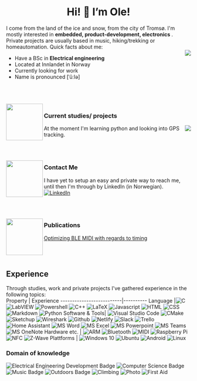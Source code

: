 <h1 align="center"> Hi! 👋 I’m Ole! </h1>
I come from the land of the ice and snow, from the city of Tromsø. I'm mostly interested in <b> embedded, product-development, electronics </b>. Private projects are usually based in music, hiking/trekking or homeautomation. Quick facts about me:
<br>
<img align="right" src="https://github-readme-stats.vercel.app/api?username=Solidedge&show_icons=false&include_all_commits=true&count_private=true&custom_title=Stats">

<ul>
  <li>Have a BSc in <b> Electrical engineering </b></li>
  <li>Located at Innlandet in Norway</li>
  <li>Currently looking for work</li>
  <li>Name is pronounced [ˈûːlə]</li>
</ul>
<br>
<br>
<br>



<img align="left" width="100" height="100" src="https://www.svgrepo.com/show/375767/brush-pencil.svg">

### Current studies/ projects

<img align="right" src="https://github-readme-stats.vercel.app/api/top-langs/?username=Solidedge&layout=default&langs_count=10">
At the moment I'm learning python and looking into GPS tracking.

<br><br>

<img align="left" width="100" height="100" src="https://www.svgrepo.com/show/375789/contacts.svg">

### Contact Me 
I have yet to setup an easy and private way to reach me, until then I'm through by LinkedIn (in Norwegian).   <a href="https://www.linkedin.com/in/bjerkemo/"> <img src="https://img.shields.io/badge/-LinkedIn-0A66C2?style=flat&logo=linkedin&logoColor=white" alt="LinkedIn"></a> 

<!--- ![Element](https://img.shields.io/badge/-Element-0DBD8B?style=flat&logo=element&logoColor=white)
![Mastodon](https://img.shields.io/badge/-Mastodon-3088D4?style=flat&logo=mastodon&logoColor=white) --->

<br><br>

<img align="left" width="100" height="100" src="https://www.svgrepo.com/show/375766/browser.svg">

### Publications
[Optimizing BLE MIDI with regards to timing](https://devzone.nordicsemi.com/nordic/nordic-blog/b/blog/posts/optimizing-ble-midi-with-regards-to-timing-1293631358)


<br>
<br>




## Experience
Through studies, work and private projects I've gathered experience in the following topics:
<br>
Property                  | Experience
--------------------------|----------
Language                  |![C](https://img.shields.io/badge/-C-555555?style=flat&logo=c&logoColor=white) ![LabVIEW](https://img.shields.io/badge/-LabVIEW-fede06?style=flat&logo=labview&logoColor=white) ![Powershell](https://img.shields.io/badge/-Powershell-012456?style=flat&logo=powershell&logoColor=white) ![C++](https://img.shields.io/badge/-C++-f34b7d?style=flat&logo=cplusplus&logoColor=white) ![LaTeX](https://img.shields.io/badge/-LaTeX-3D6117?style=flat&logo=latex&logoColor=white) ![Javascript](https://img.shields.io/badge/-Javascript-f1e05a?style=flat&logo=javascript&logoColor=white) ![HTML](https://img.shields.io/badge/-HTML-e34c26?style=flat&logo=html5&logoColor=white) ![CSS](https://img.shields.io/badge/-CSS-563d7c?style=flat&logo=css3&logoColor=white) ![Markdown](https://img.shields.io/badge/-Markdown-3572A5?style=flat&logo=markdown&logoColor=white) ![Python](https://img.shields.io/badge/-Python-3572A5?style=flat&logo=python&logoColor=white)
Software & Tools| ![Visual Studio Code](https://img.shields.io/badge/-VS%20Code-007ACC?style=flat&logo=visualstudiocode&logoColor=white) ![CMake](https://img.shields.io/badge/-CMake-064f8c?style=flat&logo=cmake&logoColor=white) ![Sketchup](https://img.shields.io/badge/-Sketchup-005F9E?style=flat&logo=sketchup&logoColor=white)  ![Wireshark](https://img.shields.io/badge/-Wireshark-1679A7?style=flat&logo=wireshark&logoColor=white) ![Github](https://img.shields.io/badge/-Github-181717?style=flat&logo=github&logoColor=white) ![Netlify](https://img.shields.io/badge/-Netlify-00C7B7?style=flat&logo=netlify&logoColor=white) ![Slack](https://img.shields.io/badge/-Slack-4A154B?style=flat&logo=slack&logoColor=white) ![Trello](https://img.shields.io/badge/-Trello-0052CC?style=flat&logo=trello&logoColor=white) ![Home Assistant](https://img.shields.io/badge/-Home%20Assistant-41BDF5?style=flat&logo=homeassistant&logoColor=white) ![MS Word](https://img.shields.io/badge/-Word-2B579A?style=flat&logo=microsoftword&logoColor=white) ![MS Excel](https://img.shields.io/badge/-Excel-217346?style=flat&logo=microsoftexcel&logoColor=white) ![MS Powerpoint](https://img.shields.io/badge/-Powerpoint-B7472A?style=flat&logo=microsoftpowerpoint&logoColor=white) ![MS Teams](https://img.shields.io/badge/-Teams-6264A7?style=flat&logo=microsoftteams&logoColor=white) ![MS OneNote](https://img.shields.io/badge/-OneNote-7719AA?style=flat&logo=microsoftonenote&logoColor=white)
Hardware etc.  | ![ARM](https://img.shields.io/badge/-ARM-0091BD?style=flat&logo=arm&logoColor=white) ![Bluetooth](https://img.shields.io/badge/-BLE-0082FC?style=flat&logo=bluetooth&logoColor=white) ![MIDI](https://img.shields.io/badge/-MIDI-000000?style=flat&logo=midi&logoColor=white) ![Raspberry Pi](https://img.shields.io/badge/-Raspberry%20Pi-A22846?style=flat&logo=raspberrypi&logoColor=white) ![NFC](https://img.shields.io/badge/-NFC-002E5F?style=flat&logo=nfc&logoColor=white) ![Z-Wave](https://img.shields.io/badge/-Z--Wave-1B365D?style=flat&logo=zwave&logoColor=white) 
Plattforms | ![Windows 10](https://img.shields.io/badge/-Windows%2010-1679A7?style=flat&logo=windows&logoColor=white) ![Ubuntu](https://img.shields.io/badge/-Ubuntu-E95420?style=flat&logo=ubuntu&logoColor=white) ![Android](https://img.shields.io/badge/-Android-3DDC84?style=flat&logo=android&logoColor=white) ![Linux](https://img.shields.io/badge/-Linux-FCC624?style=flat&logo=linux&logoColor=white)
<br>

### Domain of knowledge
![Electrical Engineering Development Badge](https://img.shields.io/badge/-Electrical%20Engineering-FFFF00?style=flat&logoColor=white) ![Computer Science Badge](https://img.shields.io/badge/-Computer%20science-c0c0c0?style=flat&logoColor=white) ![Music Badge](https://img.shields.io/badge/-Music-0000FF?style=flat&logoColor=white) ![Outdoors Badge](https://img.shields.io/badge/-Outdoors-008000?style=flat&logoColor=white) ![Climbing](https://img.shields.io/badge/-Climbing-D1AB66?style=flat&logoColor=white) ![Photo](https://img.shields.io/badge/-Photo-0063DC?style=flat&logo=&logoColor=white) ![First Aid](https://img.shields.io/badge/-First_Aid-CC071E?style=flat&logoColor=white)

